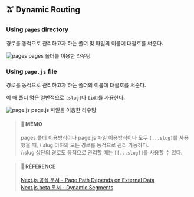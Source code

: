 ## 🫒 Dynamic Routing

### Using `pages` directory

경로를 동적으로 관리하고자 하는 폴더 및 파일의 이름에 대괄호를 써준다.

![pages](https://img1.daumcdn.net/thumb/R1280x0/?scode=mtistory2&fname=https%3A%2F%2Fblog.kakaocdn.net%2Fdn%2F29Xsk%2FbtsdBOtzq9h%2FIpyjWBxut5HO0m3r6HOygK%2Fimg.png)
pages 폴더를 이용한 라우팅

### Using `page.js` file

경로를 동적으로 관리하고자 하는 폴더의 이름에 대괄호를 써준다.

이 때 폴더 명은 일반적으로 `[slug]`나 `[id]`를 사용한다.

![page.js](https://img1.daumcdn.net/thumb/R1280x0/?scode=mtistory2&fname=https%3A%2F%2Fblog.kakaocdn.net%2Fdn%2FbKtwF2%2FbtsdIHM90Kq%2FQaeWedWsizHxVP0TJskJj0%2Fimg.png)
page.js 파일을 이용한 라우팅

> #### 🍒 MÉMO
> pages 폴더 이용방식이나 page.js 파일 이용방식이나 모두 `[...slug]`를 사용했을 때, /:slug 이하의 모든 경로를 동적으로 관리 가능하다.  
> /:slug 상단의 경로도 동적으로 관리할 때는 `[[...slug]]`를 사용할 수 있다.

> #### 🐰 RÉFÉRENCE
> [Next.js 공식 문서 - Page Path Depends on External Data](https://nextjs.org/learn/basics/dynamic-routes/page-path-external-data "Next.js 공식 문서 - Page Path Depends on External Data")  
> [Next.js beta 문서 - Dynamic Segments](https://beta.nextjs.org/docs/routing/defining-routes#dynamic-segments "Next.js beta 문서 - Dynamic Segments")

